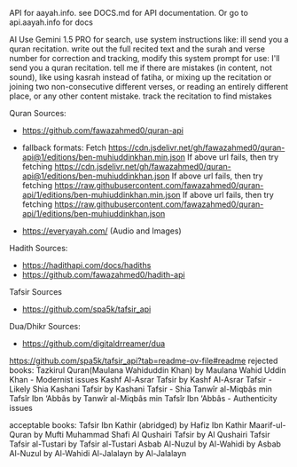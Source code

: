 API for aayah.info. see DOCS.md for API documentation. Or go to api.aayah.info for docs

AI
Use Gemini 1.5 PRO
for search, use system instructions like: ill send you a quran recitation. write out the full recited text and the surah and verse number
for correction and tracking, modify this system prompt for use: I'll send you a quran recitation. tell me if there are mistakes (in content, not sound), like using kasrah instead of fatiha, or mixing up the recitation or joining two non-consecutive different verses, or reading an entirely different place, or any other content mistake. track the recitation to find mistakes

Quran Sources:
- https://github.com/fawazahmed0/quran-api
- fallback formats:
  Fetch https://cdn.jsdelivr.net/gh/fawazahmed0/quran-api@1/editions/ben-muhiuddinkhan.min.json
  If above url fails, then try fetching https://cdn.jsdelivr.net/gh/fawazahmed0/quran-api@1/editions/ben-muhiuddinkhan.json
  If above url fails, then try fetching https://raw.githubusercontent.com/fawazahmed0/quran-api/1/editions/ben-muhiuddinkhan.min.json
  If above url fails, then try fetching https://raw.githubusercontent.com/fawazahmed0/quran-api/1/editions/ben-muhiuddinkhan.json

- https://everyayah.com/ (Audio and Images)

Hadith Sources:
- https://hadithapi.com/docs/hadiths
- https://github.com/fawazahmed0/hadith-api

Tafsir Sources
- https://github.com/spa5k/tafsir_api

Dua/Dhikr Sources:
- https://github.com/digitaldrreamer/dua

https://github.com/spa5k/tafsir_api?tab=readme-ov-file#readme
rejected books:
Tazkirul Quran(Maulana Wahiduddin Khan) by Maulana Wahid Uddin Khan - Modernist issues
Kashf Al-Asrar Tafsir by Kashf Al-Asrar Tafsir - Likely Shia
Kashani Tafsir by Kashani Tafsir - Shia
Tanwîr al-Miqbâs min Tafsîr Ibn ‘Abbâs by Tanwîr al-Miqbâs min Tafsîr Ibn ‘Abbâs - Authenticity issues

acceptable books:
Tafsir Ibn Kathir (abridged) by Hafiz Ibn Kathir
Maarif-ul-Quran by Mufti Muhammad Shafi
Al Qushairi Tafsir by Al Qushairi Tafsir
Tafsir al-Tustari by Tafsir al-Tustari
Asbab Al-Nuzul by Al-Wahidi by Asbab Al-Nuzul by Al-Wahidi
Al-Jalalayn by Al-Jalalayn
